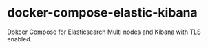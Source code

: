 # docker-compose-elastic-kibana
Dokcer Compose for Elasticsearch Multi nodes and Kibana with TLS enabled.
